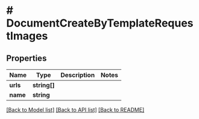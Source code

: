 # # DocumentCreateByTemplateRequestImages

## Properties

Name | Type | Description | Notes
------------ | ------------- | ------------- | -------------
**urls** | **string[]** |  |
**name** | **string** |  |

[[Back to Model list]](../../README.md#models) [[Back to API list]](../../README.md#endpoints) [[Back to README]](../../README.md)
